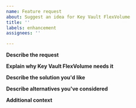 ```yaml
---
name: Feature request
about: Suggest an idea for Key Vault FlexVolume
title: ''
labels: enhancement
assignees: ''

---
```


**Describe the request**

**Explain why Key Vault FlexVolume needs it**

**Describe the solution you'd like**

**Describe alternatives you've considered**

**Additional context**
